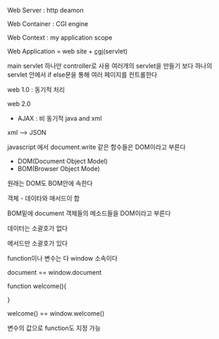 Web Server : http deamon	

Web Container : CGI engine

Web Context : my application scope



Web Application = web site + <u>cgi</u>(servlet)



main servlet 하나만 controller로 사용 여러개의 servlet을 만들기 보다 하나의 servlet 안에서 if else문을 통해 여러 페이지를 컨트롤한다



web 1.0 : 동기적 처리

web 2.0 

- AJAX : 비 동기적 java and xml

xml --> JSON



javascript 에서  document.write 같은 함수들은 DOM이라고 부른다

- DOM(Document Object Model)
- BOM(Browser Object Mode)

원래는 DOM도 BOM안에 속한다



객체 - 데이타와 매서드이 합

BOM밑에 document 객체들의 메소드들을 DOM이라고 부른다

데이터는 소괄호가 없다

메서드만 소괄호가 있다



function이나 변수는 다 window 소속이다

document == window.document



function welcome(){

}

welcome() == window.welcome()



변수의 값으로 function도 지정 가능
















